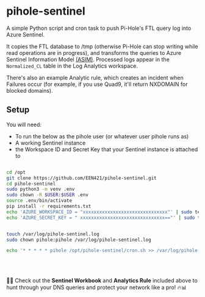 # pihole-sentinel

A simple Python script and cron task to push Pi-Hole's FTL query log into Azure Sentinel.

It copies the FTL database to /tmp (otherwise Pi-Hole can stop writing while read operations are in progress), and transforms the queries to Azure Sentinel Information Model [(ASIM)](https://docs.microsoft.com/en-us/azure/sentinel/dns-normalization-schema). Processed logs appear in the `Normalized_CL` table in the Log Analytics workspace.

There's also an example Analytic rule, which creates an incident when Failures occur (for example, if you use Quad9, it'll return NXDOMAIN for blocked domains).



## Setup

You will need:

- To run the below as the pihole user (or whatever user pihole runs as)
- A working Sentinel instance
- the Workspace ID and Secret Key that your Sentinel instance is attached to

```bash

cd /opt
git clone https://github.com/EEN421/pihole-sentinel.git
cd pihole-sentinel
sudo python3 -m venv .env
sudo chown -R $USER:$USER .env
source .env/bin/activate
pip install -r requirements.txt
echo 'AZURE_WORKSPACE_ID = "xxxxxxxxxxxxxxxxxxxxxxxxxxxxxxx"' | sudo tee local_settings.py
echo 'AZURE_SECRET_KEY = " xxxxxxxxxxxxxxxxxxxxxxxxxxxxxxx=="' | sudo tee -a local_settings.py


touch /var/log/pihole-sentinel.log
sudo chown pihole:pihole /var/log/pihole-sentinel.log

echo '* * * * * pihole /opt/pihole-sentinel/cron.sh >> /var/log/pihole-sentinel.log 2>&1' | sudo tee /etc/cron.d/pihole-sentinel

```
<br/>
<br/>

🚀✨ Check out the **Sentinel Workbook** and **Analytics Rule** included above to hunt through your DNS queries and protect your network like a pro! 🔥📊
